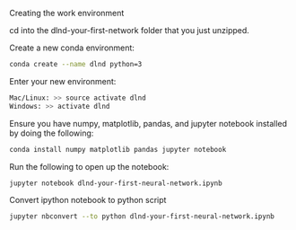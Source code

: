 Creating the work environment


cd into the dlnd-your-first-network folder that you just unzipped.

Create a new conda environment:
```bash
conda create --name dlnd python=3
```

Enter your new environment:
```bash
Mac/Linux: >> source activate dlnd
Windows: >> activate dlnd
```

Ensure you have numpy, matplotlib, pandas, and jupyter notebook installed by doing the following:
```bash
conda install numpy matplotlib pandas jupyter notebook
```

Run the following to open up the notebook:
```bash
jupyter notebook dlnd-your-first-neural-network.ipynb
```

Convert ipython notebook to python script 
```bash
jupyter nbconvert --to python dlnd-your-first-neural-network.ipynb
```